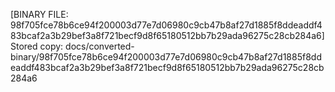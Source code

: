 [BINARY FILE: 98f705fce78b6ce94f200003d77e7d06980c9cb47b8af27d1885f8ddeaddf483bcaf2a3b29bef3a8f721becf9d8f65180512bb7b29ada96275c28cb284a6]
Stored copy: docs/converted-binary/98f705fce78b6ce94f200003d77e7d06980c9cb47b8af27d1885f8ddeaddf483bcaf2a3b29bef3a8f721becf9d8f65180512bb7b29ada96275c28cb284a6
